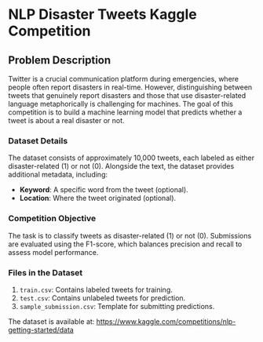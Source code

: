 # NLP Disaster Tweets Kaggle Competition

## Problem Description

Twitter is a crucial communication platform during emergencies, where people often report disasters in real-time. However, distinguishing between tweets that genuinely report disasters and those that use disaster-related language metaphorically is challenging for machines. The goal of this competition is to build a machine learning model that predicts whether a tweet is about a real disaster or not.

### Dataset Details

The dataset consists of approximately 10,000 tweets, each labeled as either disaster-related (1) or not (0). Alongside the text, the dataset provides additional metadata, including:
- **Keyword**: A specific word from the tweet (optional).
- **Location**: Where the tweet originated (optional).

### Competition Objective

The task is to classify tweets as disaster-related (1) or not (0). Submissions are evaluated using the F1-score, which balances precision and recall to assess model performance.

### Files in the Dataset
1. `train.csv`: Contains labeled tweets for training.
2. `test.csv`: Contains unlabeled tweets for prediction.
3. `sample_submission.csv`: Template for submitting predictions.

The dataset is available at: https://www.kaggle.com/competitions/nlp-getting-started/data
